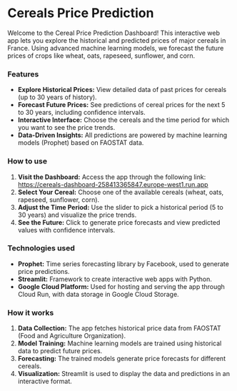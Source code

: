 # Cereals Price Prediction
Welcome to the Cereal Price Prediction Dashboard! This interactive web app lets you explore the historical and predicted prices of major cereals in France. Using advanced machine learning models, we forecast the future prices of crops like wheat, oats, rapeseed, sunflower, and corn.

### Features
- **Explore Historical Prices:** View detailed data of past prices for cereals (up to 30 years of history).
- **Forecast Future Prices:** See predictions of cereal prices for the next 5 to 30 years, including confidence intervals.
- **Interactive Interface:** Choose the cereals and the time period for which you want to see the price trends.
- **Data-Driven Insights:** All predictions are powered by machine learning models (Prophet) based on FAOSTAT data.

### How to use
1. **Visit the Dashboard:** Access the app through the following link: https://cereals-dashboard-258413365847.europe-west1.run.app
2. **Select Your Cereal:** Choose one of the available cereals (wheat, oats, rapeseed, sunflower, corn).
3. **Adjust the Time Period:** Use the slider to pick a historical period (5 to 30 years) and visualize the price trends.
4. **See the Future:** Click to generate price forecasts and view predicted values with confidence intervals.

### Technologies used
- **Prophet:** Time series forecasting library by Facebook, used to generate price predictions.
- **Streamlit:** Framework to create interactive web apps with Python.
- **Google Cloud Platform:** Used for hosting and serving the app through Cloud Run, with data storage in Google Cloud Storage.

### How it works
1. **Data Collection:** The app fetches historical price data from FAOSTAT (Food and Agriculture Organization).
2. **Model Training:** Machine learning models are trained using historical data to predict future prices.
3. **Forecasting:** The trained models generate price forecasts for different cereals.
4. **Visualization:** Streamlit is used to display the data and predictions in an interactive format.
